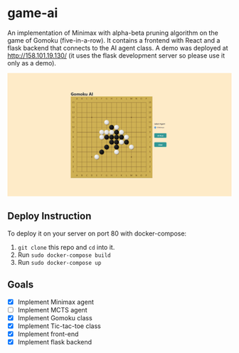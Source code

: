 # game-ai
An implementation of Minimax with alpha-beta pruning algorithm on the game of Gomoku (five-in-a-row). It contains a frontend with React and a flask backend that connects to the AI agent class. A demo was deployed at http://158.101.19.130/ (it uses the flask development server so please use it only as a demo).

![Screenshot of UI](screenshot1.png?raw=true)

## Deploy Instruction
To deploy it on your server on port 80 with docker-compose:
1. `git clone` this repo and `cd` into it.
2. Run `sudo docker-compose build`
3. Run `sudo docker-compose up`

## Goals
- [X] Implement Minimax agent
- [ ] Implement MCTS agent
- [X] Implement Gomoku class
- [X] Implement Tic-tac-toe class
- [X] Implement front-end
- [X] Implement flask backend
